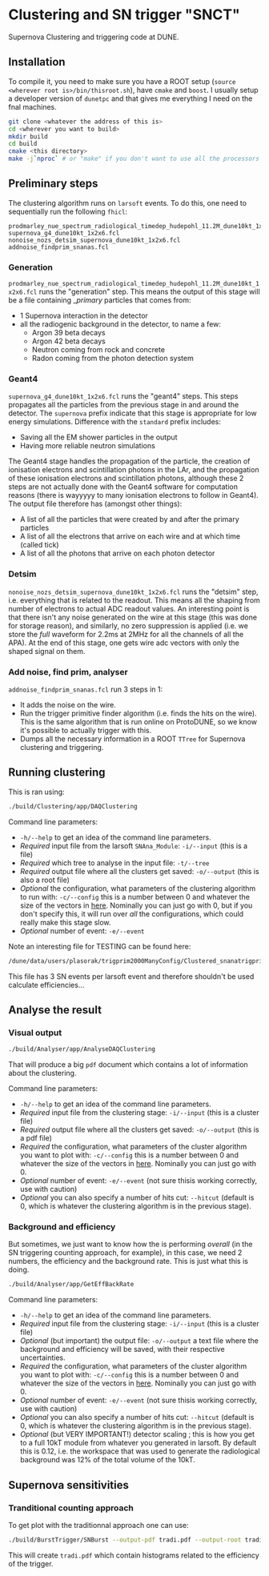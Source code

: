 # Clustering and SN trigger "SNCT"
Supernova Clustering and triggering code at DUNE.

## Installation
To compile it, you need to make sure you have a ROOT setup (`source <wherever root is>/bin/thisroot.sh`), have `cmake` and `boost`.
I usually setup a developer version of `dunetpc` and that gives me everything I need on the fnal machines.
```sh
git clone <whatever the address of this is>
cd <wherever you want to build>
mkdir build
cd build
cmake <this directory>
make -j`nproc` # or "make" if you don't want to use all the processors of your machines to build (I can't see a reason why you wouldn't).
```

## Preliminary steps
The clustering algorithm runs on `larsoft` events. To do this, one need to sequentially run the following `fhicl`:
```
prodmarley_nue_spectrum_radiological_timedep_hudepohl_11.2M_dune10kt_1x2x6.fcl 
supernova_g4_dune10kt_1x2x6.fcl
nonoise_nozs_detsim_supernova_dune10kt_1x2x6.fcl
addnoise_findprim_snanas.fcl
```
### Generation
`prodmarley_nue_spectrum_radiological_timedep_hudepohl_11.2M_dune10kt_1x2x6.fcl` runs the "generation" step. This means the output of this stage will be a file containing __primary_ particles that comes from:
 - 1 Supernova interaction in the detector
 - all the radiogenic background in the detector, to name a few:
   - Argon 39 beta decays
   - Argon 42 beta decays
   - Neutron coming from rock and concrete
   - Radon coming from the photon detection system

### Geant4
`supernova_g4_dune10kt_1x2x6.fcl` runs the "geant4" steps. This steps propagates all the particles from the previous stage in and around the detector. The `supernova` prefix indicate that this stage is appropriate for low energy simulations. Difference with the `standard` prefix includes:
 - Saving all the EM shower particles in the output
 - Having more reliable neutron simulations

The Geant4 stage handles the propagation of the particle, the creation of ionisation electrons and scintillation photons in the LAr, and the propagation of these ionisation electrons and scintillation photons, although these 2 steps are not actually done with the Geant4 software for computation reasons (there is wayyyyy to many ionisation electrons to follow in Geant4).
The output file therefore has (amongst other things):
 - A list of all the particles that were created by and after the primary particles
 - A list of all the electrons that arrive on each wire and at which time (called tick)
 - A list of all the photons that arrive on each photon detector
 
### Detsim
`nonoise_nozs_detsim_supernova_dune10kt_1x2x6.fcl` runs the "detsim" step, i.e. everything that is related to the readout. This means all the shaping from number of electrons to actual ADC readout values. An interesting point is that there isn't any noise generated on the wire at this stage (this was done for storage reason), and similarly, no zero suppression is applied (i.e. we store the _full_ waveform for 2.2ms at 2MHz for all the channels of all the APA). At the end of this stage, one gets wire adc vectors with only the shaped signal on them.

### Add noise, find prim, analyser
`addnoise_findprim_snanas.fcl` run 3 steps in 1:
 - It adds the noise on the wire.
 - Run the trigger primitive finder algorithm (i.e. finds the hits on the wire). This is the same algorithm that is run online on ProtoDUNE, so we know it's possible to actually trigger with this.
 - Dumps all the necessary information in a ROOT `TTree` for Supernova clustering and triggering.

## Running clustering
This is ran using:
```sh
./build/Clustering/app/DAQClustering
```

Command line parameters:
 - `-h/--help` to get an idea of the command line parameters.
 - *Required* input file from the larsoft `SNAna_Module`: `-i/--input` (this is a file)
 - *Required* which tree to analyse in the input file: `-t/--tree`
 - *Required* output file where all the clusters get saved: `-o/--output` (this is also a root file)
 - *Optional* the configuration, what parameters of the clustering algorithm to run with: `-c/--config` this is a number between 0 and whatever the size of the vectors in [here](https://github.com/plasorak/Clustering/blob/reorganisation/Clustering/Clustering.hh#L89). Nominally you can just go with 0, but if you don't specify this, it will run over _all_ the configurations, which could really make this stage slow.
 - *Optional* number of event: `-e/--event`

Note an interesting file for TESTING can be found here:
```sh
/dune/data/users/plasorak/trigprim2000ManyConfig/Clustered_snanatrigprim2000_prodmarley_nue_spectrum_radiological_timedep_hudepohl_11.2M_3perevent_dune10kt_1x2x6_g4_detsim_defaultnoise_pdreco_snana.root
```
This file has 3 SN events per larsoft event and therefore shouldn't be used calculate efficiencies...
## Analyse the result
### Visual output
```sh
./build/Analyser/app/AnalyseDAQClustering
```
That will produce a big `pdf` document which contains a lot of information about the clustering.

Command line parameters:
 - `-h/--help` to get an idea of the command line parameters.
 - *Required* input file from the clustering stage: `-i/--input` (this is a cluster file)
 - *Required* output file where all the clusters get saved: `-o/--output` (this is a pdf file)
 - *Required* the configuration, what parameters of the cluster algorithm you want to plot with: `-c/--config` this is a number between 0 and whatever the size of the vectors in [here](https://github.com/plasorak/Clustering/blob/reorganisation/Clustering/Clustering.hh#L89). Nominally you can just go with 0.
 - *Optional* number of event: `-e/--event` (not sure thisis working correctly, use with caution)
 - *Optional* you can also specify a number of hits cut: `--hitcut` (default is 0, which is whatever the clustering algorithm is in the previous stage).

### Background and efficiency
But sometimes, we just want to know how the is performing _overall_ (in the SN triggering counting approach, for example), in this case, we need 2 numbers, the efficiency and the background rate. This is just what this is doing.
```sh
./build/Analyser/app/GetEffBackRate
```

Command line parameters:
 - `-h/--help` to get an idea of the command line parameters.
 - *Required* input file from the clustering stage: `-i/--input` (this is a cluster file)
 - *Optional* (but important) the output file: `-o/--output` a text file where the background and efficiency will be saved, with their respective uncertainties.
 - *Required* the configuration, what parameters of the cluster algorithm you want to plot with: `-c/--config` this is a number between 0 and whatever the size of the vectors in [here](https://github.com/plasorak/Clustering/blob/reorganisation/Clustering/Clustering.hh#L89). Nominally you can just go with 0.
 - *Optional* number of event: `-e/--event` (not sure thisis working correctly, use with caution)
 - *Optional* you can also specify a number of hits cut: `--hitcut` (default is 0, which is whatever the clustering algorithm is in the previous stage).
 - *Optional* (but VERY IMPORTANT!) detector scaling ; this is how you get to a full 10kT module from whatever you generated in larsoft. By default this is 0.12, i.e. the workspace that was used to generate the radiological background was 12% of the total volume of the 10kT.

## Supernova sensitivities
### Tranditional counting approach
To get plot with the traditionnal approach one can use:

``` sh
./build/BurstTrigger/SNBurst --output-pdf tradi.pdf --output-root tradi.root -t ../BurstTrigger/data/SNTheoryDistributions.root --input-text BackEff.txt
```
This will create `tradi.pdf` which contain histograms related to the efficiency of the trigger.


